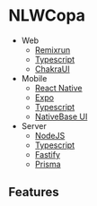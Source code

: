 # NLWCopa

- Web
  - [Remixrun](https://remix.run/)
  - [Typescript](https://www.typescriptlang.org/)
  - [ChakraUI](https://chakra-ui.com/)
- Mobile
  - [React Native](https://reactnative.dev/)
  - [Expo](https://expo.dev/)
  - [Typescript](https://www.typescriptlang.org/)
  - [NativeBase UI](https://nativebase.io/)
- Server
  - [NodeJS](https://nodejs.org)
  - [Typescript](https://www.typescriptlang.org/)
  - [Fastify](https://www.fastify.io/)
  - [Prisma](https://www.prisma.io/)


## Features